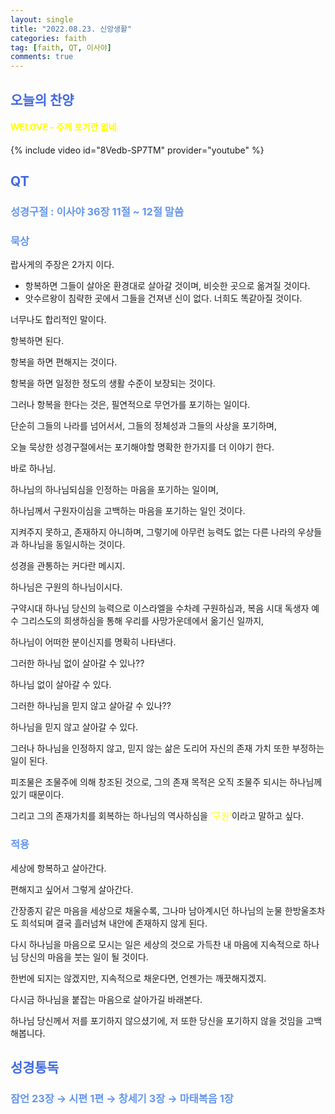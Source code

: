 ```yaml
---
layout: single
title: "2022.08.23. 신앙생활"
categories: faith
tag: [faith, QT, 이사야]
comments: true
---
```


<h2 style="color:#4169E1">오늘의 찬양</h2>
<h4 style="color:yellow">WELOVE - 주께 포기란 없네</h4>
{% include video id="8Vedb-SP7TM" provider="youtube" %}

<h2 style="color:#4169E1">QT</h2>
<h3 style="color:#6495ED">성경구절 : 이사야 36장 11절 ~ 12절 말씀</h3>

<h3 style="color:#6495ED">묵상</h3>

랍사게의 주장은 2가지 이다.

- 항복하면 그들이 살아온 환경대로 살아갈 것이며, 비슷한 곳으로 옮겨질 것이다.
- 앗수르왕이 침략한 곳에서 그들을 건져낸 신이 없다. 너희도 똑같아질 것이다. 

너무나도 합리적인 말이다.

항복하면 된다.

항복을 하면 편해지는 것이다.

항복을 하면 일정한 정도의 생활 수준이 보장되는 것이다.

그러나 항복을 한다는 것은, 필연적으로 무언가를 포기하는 일이다.

단순히 그들의 나라를 넘어서서, 그들의 정체성과 그들의 사상을 포기하며,

오늘 묵상한 성경구절에서는 포기해야할 명확한 한가지를 더 이야기 한다.

바로 하나님.

하나님의 하나님되심을 인정하는 마음을 포기하는 일이며,

하나님께서 구원자이심을 고백하는 마음을 포기하는 일인 것이다.

지켜주지 못하고, 존재하지 아니하며, 그렇기에 아무런 능력도 없는 다른 나라의 우상들과 하나님을 동일시하는 것이다.

성경을 관통하는 커다란 메시지.

하나님은 구원의 하나님이시다.

구약시대 하나님 당신의 능력으로 이스라엘을 수차례 구원하심과, 복음 시대 독생자 예수 그리스도의 희생하심을 통해 우리를 사망가운데에서 옮기신 일까지,

하나님이 어떠한 분이신지를 명확히 나타낸다.

그러한 하나님 없이 살아갈 수 있나??

하나님 없이 살아갈 수 있다.

그러한 하나님을 믿지 않고 살아갈 수 있나??

하나님을 믿지 않고 살아갈 수 있다.

그러나 하나님을 인정하지 않고, 믿지 않는 삶은 도리어 자신의 존재 가치 또한 부정하는 일이 된다.

피조물은 조물주에 의해 창조된 것으로, 그의 존재 목적은 오직 조물주 되시는 하나님께 있기 때문이다.

그리고 그의 존재가치를 회복하는 하나님의 역사하심을 <span style="color:yellow">'구원'</span>이라고 말하고 싶다.

<h3 style="color:#6495ED">적용</h3>
세상에 항복하고 살아간다.

편해지고 싶어서 그렇게 살아간다.

간장종지 같은 마음을 세상으로 채울수록, 그나마 남아계시던 하나님의 눈물 한방울조차도 희석되며 결국 흘러넘쳐 내안에 존재하지 않게 된다.

다시 하나님을 마음으로 모시는 일은 세상의 것으로 가득찬 내 마음에 지속적으로 하나님 당신의 마음을 붓는 일이 될 것이다.

한번에 되지는 않겠지만, 지속적으로 채운다면, 언젠가는 깨끗해지겠지.

다시금 하나님을 붙잡는 마음으로 살아가길 바래본다.

하나님 당신께서 저를 포기하지 않으셨기에, 저 또한 당신을 포기하지 않을 것임을 고백해봅니다.

<h2 style="color:#4169E1">성경통독</h2>
<h3 style="color:#6495ED">잠언 23장 → 시편 1편 → 창세기 3장 → 마태복음 1장</h3>